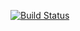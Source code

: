 [![Build Status](https://secure.travis-ci.org/awendt/recharge.png?branch=master)](http://travis-ci.org/awendt/recharge)